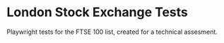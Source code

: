 # London Stock Exchange Tests
 Playwright tests for the FTSE 100 list, created for a technical assesment.

